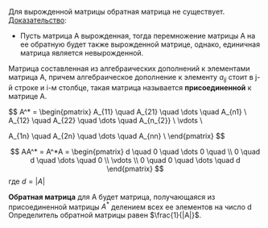 
Для вырожденной матрицы обратная матрица не существует.
<u>Доказательство</u>:
- Пусть матрица А вырожденная, тогда перемножение матрицы А на ее обратную будет также вырожденной матрице, однако, единичная матрица является невырожденной.

Матрица составленная из алгебраических дополнений к элементами матрица А, причем алгебраическое дополнение к элементу $a_{ij}$ стоит в j-й строке и i-м столбце, такая матрица называется **присоединенной** к матрице А.

$$
A^* = 
\begin{pmatrix}
A_{11} \quad A_{21} \quad \dots \quad A_{n1} \\
A_{12} \quad A_{22} \quad \dots \quad A_{n_{2}} \\
\vdots \\

A_{1n} \quad A_{2n} \quad \dots \quad A_{nn} \\
\end{pmatrix}
$$

$$
AA^* = A^*A = 
\begin{pmatrix}
d \quad 0 \quad \dots 0 \quad \\
0 \quad d \quad \dots \quad 0 \\
\vdots \\
0 \quad 0 \quad \dots \quad d
\end{pmatrix}
$$
где $d = |A|$

**Обратная матрица** для А будет матрица, получающаяся из присоединенной матрицы $A^*$ делением всех ее элементов на число d
Определитель обратной матрицы равен $\frac{1}{|A|}$.